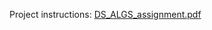 Project instructions:
[DS_ALGS_assignment.pdf](https://github.com/yonatanko/DS_ALGS_DynamicGraph/files/13195630/DS_ALGS_assignment.pdf)
